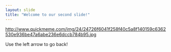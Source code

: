 ```yaml
---
layout: slide
title: "Welcome to our second slide!"
---
```

http://www.quickmeme.com/img/24/24726f6041f258f40c5a8f140159c6362530e936be47a6abe236e6dccb784b95.jpg

Use the left arrow to go back!
